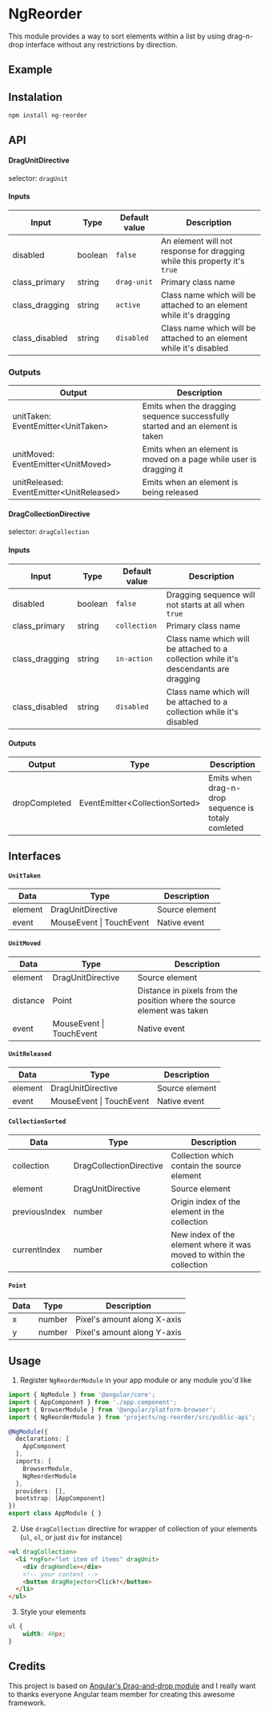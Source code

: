 # NgReorder

This module provides a way to sort elements within a list by using drag-n-drop interface without any restrictions by direction.

## Example

## Instalation

`npm install ng-reorder`

## API

#### DragUnitDirective
selector: `dragUnit`

#### Inputs
| Input          | Type    | Default value   | Description                                                                        |
| -------------- | ------- | --------------- | ---------------------------------------------------------------------------------- |
| disabled       | boolean | `false`         | An element will not response for dragging while this property it's `true`          |
| class_primary  | string  | `drag-unit`     | Primary class name                                                                 |
| class_dragging | string  | `active`        | Class name which will be attached to an element while it's dragging                |
| class_disabled | string  | `disabled`      | Class name which will be attached to an element while it's disabled                |

### Outputs
| Output                                    | Description                                                                   |
| ----------------------------------------- | ----------------------------------------------------------------------------- |
| unitTaken: EventEmitter\<UnitTaken>       | Emits when the dragging sequence successfully started and an element is taken |
| unitMoved: EventEmitter\<UnitMoved>       | Emits when an element is moved on a page while user is dragging it            |
| unitReleased: EventEmitter\<UnitReleased> | Emits when an element is being released                                       |

#### DragCollectionDirective
selector: `dragCollection`

#### Inputs
| Input          | Type    | Default value | Description                                                                           |
| -------------- | ------- | ------------- | ------------------------------------------------------------------------------------- |
| disabled       | boolean | `false`       | Dragging sequence will not starts at all when `true`                                  |
| class_primary  | string  | `collection`  | Primary class name                                                                    |
| class_dragging | string  | `in-action`   | Class name which will be attached to a collection while it's descendants are dragging |
| class_disabled | string  | `disabled`    | Class name which will be attached to a collection while it's disabled                 |

#### Outputs
| Output        | Type                            | Description                                        |
| ------------- | ------------------------------- | -------------------------------------------------- |
| dropCompleted | EventEmitter\<CollectionSorted> | Emits when drag-n-drop sequence is totaly comleted |

## Interfaces
#### `UnitTaken`
| Data     | Type                     | Description    |
| -------- |------------------------- | -------------- |
| element  | DragUnitDirective        | Source element |
| event    | MouseEvent \| TouchEvent | Native event   |

#### `UnitMoved`
| Data     | Type                     | Description                                                             |
| -------- |------------------------- | ----------------------------------------------------------------------- |
| element  | DragUnitDirective        | Source element                                                          |
| distance | Point                    | Distance in pixels from the position where the source element was taken |
| event    | MouseEvent \| TouchEvent | Native event                                                            |

#### `UnitReleased`
| Data     | Type                     | Description    |
| -------- |------------------------- | -------------- |
| element  | DragUnitDirective        | Source element |
| event    | MouseEvent \| TouchEvent | Native event   |

#### `CollectionSorted`
| Data          | Type                    | Description                                                          |
| ------------- | ----------------------- | -------------------------------------------------------------------- |
| collection    | DragCollectionDirective | Collection which contain the source element                          |
| element       | DragUnitDirective       | Source element                                                       |
| previousIndex | number                  | Origin index of the element in the collection                        |
| currentIndex  | number                  | New index of the element where it was moved to within the collection |

#### `Point`
| Data | Type   | Description                 |
| ---- | ------ | --------------------------- |
| x    | number | Pixel's amount along X-axis |
| y    | number | Pixel's amount along Y-axis |

## Usage
1. Register `NgReorderModule` in your app module or any module you'd like
```typescript
import { NgModule } from '@angular/core';
import { AppComponent } from './app.component';
import { BrowserModule } from '@angular/platform-browser';
import { NgReorderModule } from 'projects/ng-reorder/src/public-api';

@NgModule({
  declarations: [
    AppComponent
  ],
  imports: [
    BrowserModule,
    NgReorderModule
  ],
  providers: [],
  bootstrap: [AppComponent]
})
export class AppModule { }
```
2. Use `dragCollection` directive for wrapper of collection of your elements (`ul`, `ol`, or just `div` for instance)
```html
<ul dragCollection>
  <li *ngFor="let item of items" dragUnit>
    <div dragHandle></div>
    <!-- your content -->
    <button dragRejector>Click!</button>
  </li>
</ul>
```
3. Style your elements
```css
ul {
    width: 40px;
}
```

## Credits
This project is based on [Angular's Drag-and-drop module](https://material.angular.io/cdk/drag-drop/) and I really want to thanks everyone Angular team member for creating this awesome framework.